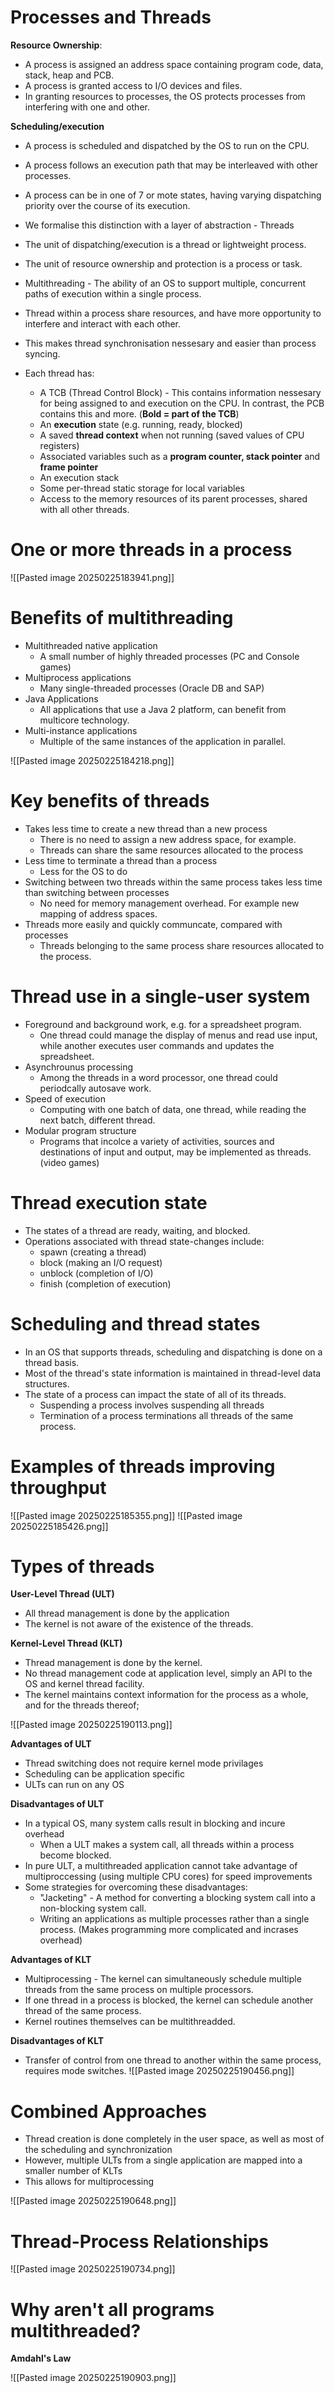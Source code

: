 # Processes and Threads

**Resource Ownership**:
- A process is assigned an address space containing program code, data, stack, heap and PCB. 
- A process is granted access to I/O devices and files. 
- In granting resources to processes, the OS protects processes from interfering with one and other. 

**Scheduling/execution**
- A process is scheduled and dispatched by the OS to run on the CPU. 
- A process follows an execution path that may be interleaved with other processes.
- A process can be in one of 7 or mote states, having varying dispatching priority over the course of its execution. 

- We formalise this distinction with a layer of abstraction - Threads
- The unit of dispatching/execution is a thread or lightweight process. 
- The unit of resource ownership and protection is a process or task. 
- Multithreading - The ability of an OS to support multiple, concurrent paths of execution within a single process. 
- Thread within a process share resources, and have more opportunity to interfere and interact with each other. 
- This makes thread synchronisation nessesary and easier than process syncing. 
- Each thread has:
	- A TCB (Thread Control Block) - This contains information nessesary for being assigned to and execution on the CPU. In contrast, the PCB contains this and more. (**Bold = part of the TCB**)
	- An **execution** state (e.g. running, ready, blocked)
	- A saved **thread context** when not running (saved values of CPU registers)
	- Associated variables such as a **program counter, stack pointer** and **frame pointer**
	- An execution stack
	- Some per-thread static storage for local variables
	- Access to the memory resources of its parent processes, shared with all other threads. 

# One or more threads in a process

![[Pasted image 20250225183941.png]]

# Benefits of multithreading

- Multithreaded native application
	- A small number of highly threaded processes (PC and Console games)
- Multiprocess applications
	- Many single-threaded processes (Oracle DB and SAP)
- Java Applications
	- All applications that use a Java 2 platform, can benefit from multicore technology. 
- Multi-instance applications
	- Multiple of the same instances of the application in parallel. 

![[Pasted image 20250225184218.png]]

# Key benefits of threads

- Takes less time to create a new thread than a new process
	- There is no need to assign a new address space, for example. 
	- Threads can share the same resources allocated to the process
- Less time to terminate a thread than a process
	- Less for the OS to do
- Switching between two threads within the same process takes less time than switching between processes
	- No need for memory management overhead. For example new mapping of address spaces. 
- Threads more easily and quickly communcate, compared with processes
	- Threads belonging to the same process share resources allocated to the process.

# Thread use in a single-user system

- Foreground and background work, e.g. for a spreadsheet program. 
	- One thread could manage the display of menus and read use input, while another executes user commands and updates the spreadsheet.
- Asynchrounus processing
	- Among the threads in a word processor, one thread could periodcally autosave work. 
- Speed of execution
	- Computing with one batch of data, one thread, while reading the next batch, different thread.
- Modular program structure
	- Programs that incolce a variety of activities, sources and destinations of input and output, may be implemented as threads. (video games)

# Thread execution state

- The states of a thread are ready, waiting, and blocked. 
- Operations associated with thread state-changes include:
	- spawn (creating a thread)
	- block (making an I/O request)
	- unblock (completion of I/O)
	- finish (completion of execution)

# Scheduling and thread states

- In an OS that supports threads, scheduling and dispatching is done on a thread basis. 
- Most of the thread's state information is maintained in thread-level data structures. 
- The state of a process can impact the state of all of its threads.
	- Suspending a process involves suspending all threads
	- Termination of a process terminations all threads of the same process. 

# Examples of threads improving throughput

![[Pasted image 20250225185355.png]]
![[Pasted image 20250225185426.png]]

# Types of threads

**User-Level Thread (ULT)**
- All thread management is done by the application
- The kernel is not aware of the existence of the threads.

**Kernel-Level Thread (KLT)**
- Thread management is done by the kernel. 
- No thread management code at application level, simply an API to the OS and kernel thread facility. 
- The kernel maintains context information for the process as a whole, and for the threads thereof; 

![[Pasted image 20250225190113.png]]


**Advantages of ULT**
- Thread switching does not require kernel mode privilages
- Scheduling can be application specific
- ULTs can run on any OS

**Disadvantages of ULT**
- In a typical OS, many system calls result in blocking and incure overhead
	- When a ULT makes a system call, all threads within a process become blocked. 
- In pure ULT, a multithreaded application cannot take advantage of multiproccessing (using multiple CPU cores) for speed improvements
- Some strategies for overcoming these disadvantages:
	- "Jacketing" - A method for converting a blocking system call into a non-blocking system call. 
	- Writing an applications as multiple processes rather than a single process. (Makes programming more complicated and incrases overhead)

**Advantages of KLT**
- Multiprocessing - The kernel can simultaneously schedule multiple threads from the same process on multiple processors.
- If one thread in a process is blocked, the kernel can schedule another thread of the same process.
- Kernel routines themselves can be multithreadded. 

**Disadvantages of KLT**
- Transfer of control from one thread to another within the same process, requires mode switches. 
![[Pasted image 20250225190456.png]]

# Combined Approaches

- Thread creation is done completely in the user space, as well as most of the scheduling and synchronization
- However, multiple ULTs from a single application are mapped into a smaller number of KLTs
- This allows for multiprocessing

![[Pasted image 20250225190648.png]]

# Thread-Process Relationships

![[Pasted image 20250225190734.png]]

# Why aren't all programs multithreaded?

**Amdahl's Law**

![[Pasted image 20250225190903.png]]


